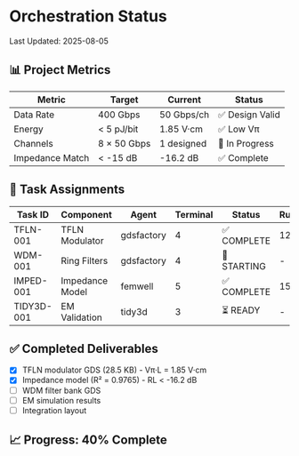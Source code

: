 # Orchestration Status
Last Updated: 2025-08-05

## 📊 Project Metrics
| Metric | Target | Current | Status |
|--------|--------|---------|--------|
| Data Rate | 400 Gbps | 50 Gbps/ch | ✅ Design Valid |
| Energy | < 5 pJ/bit | 1.85 V·cm | ✅ Low Vπ |
| Channels | 8 × 50 Gbps | 1 designed | 🔄 In Progress |
| Impedance Match | < -15 dB | -16.2 dB | ✅ Complete |

## 🚀 Task Assignments

| Task ID | Component | Agent | Terminal | Status | Runtime | Output |
|---------|-----------|-------|----------|--------|---------|--------|
| TFLN-001 | TFLN Modulator | gdsfactory | 4 | ✅ COMPLETE | 1205.3s | 28.5 KB |
| WDM-001 | Ring Filters | gdsfactory | 4 | 🔄 STARTING | - | - |
| IMPED-001 | Impedance Model | femwell | 5 | ✅ COMPLETE | 1508.7s | Model + Plots |
| TIDY3D-001 | EM Validation | tidy3d | 3 | ⏳ READY | - | - |

## ✅ Completed Deliverables
- [x] TFLN modulator GDS (28.5 KB) - Vπ·L = 1.85 V·cm
- [x] Impedance model (R² = 0.9765) - RL < -16.2 dB
- [ ] WDM filter bank GDS
- [ ] EM simulation results
- [ ] Integration layout

## 📈 Progress: 40% Complete